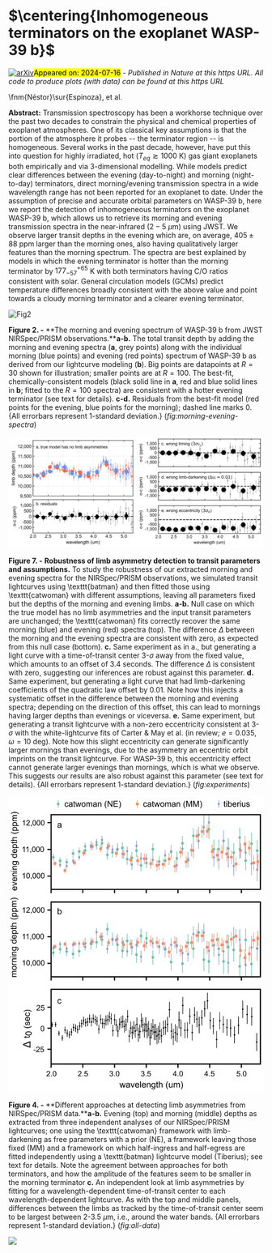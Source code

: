 <div class="macros" style="visibility:hidden;">
$\newcommand{\ensuremath}{}$
$\newcommand{\xspace}{}$
$\newcommand{\object}[1]{\texttt{#1}}$
$\newcommand{\farcs}{{.}''}$
$\newcommand{\farcm}{{.}'}$
$\newcommand{\arcsec}{''}$
$\newcommand{\arcmin}{'}$
$\newcommand{\ion}[2]{#1#2}$
$\newcommand{\textsc}[1]{\textrm{#1}}$
$\newcommand{\hl}[1]{\textrm{#1}}$
$\newcommand{\footnote}[1]{}$
$\newcommand{\bibinfo}[2]{#2}$
$\newcommand{\eprint}[2][]{\url{#2}}$
$\newcommand{\doi}[1]{\url{https://doi.org/#1}}$
$\newcommand{\bibinfo}[2]{#2}$
$\newcommand{\eprint}[2][]{\url{#2}}$
$\newcommand{\doi}[1]{\url{https://doi.org/#1}}$
$\newcommand$
$\newcommand$
$\newcommand$
$\newcommand$
$\newcommand$
$\newcommand$
$\newcommand$
$\newcommand$
$\newcommand$
$\newcommand$
$\newcommand$
$\newcommand$
$\newcommand$
$\newcommand{\floatpagefraction}{1}$
$\newcommand{\floatpagefraction}{1}$
$\newcommand{\figurename}{Extended Data Fig.}$
$\newcommand{\tablename}{Extended Data Table}$
$\newcommand{\theHfigure}{Extended Data Fig.~\arabic{figure}}$
$\newcommand{\thetable}{Extended Data Table \arabic{table}}$
$\newcommand{\theHtable}{Extended Data Table \arabic{table}}$
$\newcommand\url{#1}$
$\newcommand{\urlprefix}{URL }$
$\newcommand\url{#1}$
$\newcommand{\urlprefix}{URL }$</div>



<div id="title">

# $\centering{Inhomogeneous terminators on the exoplanet WASP-39 b}$

</div>
<div id="comments">

[![arXiv](https://img.shields.io/badge/arXiv-2407.10294-b31b1b.svg)](https://arxiv.org/abs/2407.10294)<mark>Appeared on: 2024-07-16</mark> -  _Published in Nature at this https URL. All code to produce plots (with data) can be found at this https URL_

</div>
<div id="authors">

\fnm{Néstor}\sur{Espinoza}, et al.

</div>
<div id="abstract">

**Abstract:**            Transmission spectroscopy has been a workhorse technique over the past two decades to constrain the physical and chemical properties of exoplanet atmospheres. One of its classical key assumptions is that the portion of the atmosphere it probes -- the terminator region -- is homogeneous. Several works in the past decade, however, have put this into question for highly irradiated, hot ($T_{eq}\gtrsim 1000$ K) gas giant exoplanets both empirically and via 3-dimensional modelling. While models predict clear differences between the evening (day-to-night) and morning (night-to-day) terminators, direct morning/evening transmission spectra in a wide wavelength range has not been reported for an exoplanet to date. Under the assumption of precise and accurate orbital parameters on WASP-39 b, here we report the detection of inhomogeneous terminators on the exoplanet WASP-39 b, which allows us to retrieve its morning and evening transmission spectra in the near-infrared ($2-5\ \mu$m) using JWST. We observe larger transit depths in the evening which are, on average, $405 \pm 88$ ppm larger than the morning ones, also having qualitatively larger features than the morning spectrum. The spectra are best explained by models in which the evening terminator is hotter than the morning terminator by $177^{+65}_{-57}$ K with both terminators having C/O ratios consistent with solar. General circulation models (GCMs) predict temperature differences broadly consistent with the above value and point towards a cloudy morning terminator and a clearer evening terminator.         

</div>

<div id="div_fig1">

<img src="tmp_2407.10294/./model_plus_data.*.png" alt="Fig2" width="100%"/>

**Figure 2. -** **The morning and evening spectrum of WASP-39 b from JWST NIRSpec/PRISM observations.****a-b.** The total transit depth by adding the morning and evening spectra (**a**, grey points) along with the individual morning (blue points) and evening (red points) spectrum of WASP-39 b as derived from our lightcurve modeling (**b**). Big points are datapoints at $R=30$ shown for illustration; smaller points are at $R=100$. The best-fit, chemically-consistent models (black solid line in **a**, red and blue solid lines in **b**; fitted to the $R=100$ spectra) are consistent with a hotter evening terminator (see text for details). **c-d.** Residuals from the best-fit model (red points for the evening, blue points for the morning); dashed line marks 0. {All errorbars represent 1-standard deviation.} (*fig:morning-evening-spectra*)

</div>
<div id="div_fig2">

<img src="tmp_2407.10294/./limb_experiment_diff.png" alt="Fig7.1" width="50%"/><img src="tmp_2407.10294/./limb_all_exps.png" alt="Fig7.2" width="50%"/>

**Figure 7. -** **Robustness of limb asymmetry detection to transit parameters and assumptions.** To study the robustness of our extracted morning and evening spectra for the NIRSpec/PRISM
    observations, we simulated transit lightcurves using
    \texttt{batman} and then fitted those using \texttt{catwoman} with different assumptions, leaving all parameters fixed but the depths of
    the morning and evening limbs. **a-b.** Null case on which the
    true model has no limb asymmetries and the input transit parameters are unchanged; the \texttt{catwoman} fits
    correctly recover the same morning (blue) and evening (red) spectra
    (top). The difference $\Delta$ between the morning and the evening
    spectra are consistent with zero, as expected from this null case (bottom). **c.** Same experiment
    as in a., but generating a light curve with a time-of-transit center 3-$\sigma$ away from the fixed value, which amounts to an offset of 3.4
    seconds. The difference $\Delta$ is consistent with zero, suggesting
    our inferences are robust against this parameter. **d.** Same
    experiment, but generating a light curve that had limb-darkening
    coefficients of the quadratic law offset by 0.01. Note how this injects
    a systematic offset in the difference between the morning and evening
    spectra; depending on the direction of this offset, this can lead to
    mornings having larger depths than evenings or viceversa. **e.**
    Same experiment, but generating a transit lightcurve with a non-zero
    eccentricity consistent at 3-$\sigma$ with the white-lightcurve fits of Carter \& May et al. (in review; $e=0.035$, $\omega = 10$ deg). Note how this slight eccentricity can
    generate significantly larger mornings than evenings, due to the asymmetry an eccentric orbit imprints on the transit lightcurve. For WASP-39 b, this eccentricity effect cannot generate larger evenings than mornings, which is what we observe. This suggests our results are also robust against this parameter (see text for details). {All errorbars represent 1-standard deviation.} (*fig:experiments*)

</div>
<div id="div_fig3">

<img src="tmp_2407.10294/./data.png" alt="Fig4" width="100%"/>

**Figure 4. -** **Different approaches at detecting limb asymmetries from NIRSpec/PRISM data.****a-b.** Evening (top) and morning (middle) depths as extracted from three independent analyses of our NIRSpec/PRISM lightcurves; one using the \texttt{catwoman} framework with limb-darkening as free parameters with a prior (NE), a framework leaving those fixed (MM) and a framework on which half-ingress and half-egress are fitted independently using a \texttt{batman} lightcurve model (Tiberius); see text for details. Note the agreement between approaches for both terminators, and how the amplitude of the features seem to be smaller in the morning terminator **c.** An independent look at limb asymmetries by fitting for a wavelength-dependent time-of-transit center to each wavelength-dependent lightcurve. As with the top and middle panels, differences between the limbs as tracked by the time-of-transit center seem to be largest between
    2-3.5 $\mu$m, i.e., around the water bands. {All errorbars represent 1-standard deviation.} (*fig:all-data*)

</div><div id="qrcode"><img src=https://api.qrserver.com/v1/create-qr-code/?size=100x100&data="https://arxiv.org/abs/2407.10294"></div>